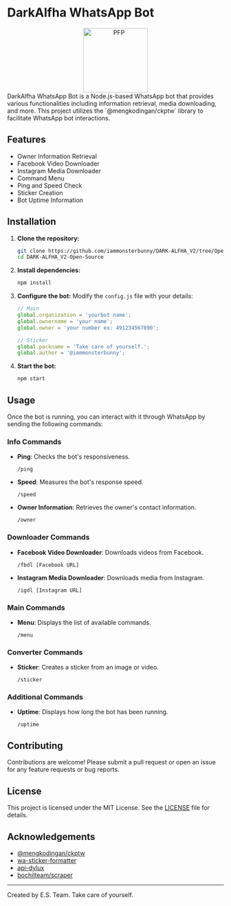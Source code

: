 # DarkAlfha WhatsApp Bot
<div align="center">
  <img src="https://i.ibb.co/frfFSTL/1691320469926.jpg" width="150" height="150" border="0" alt="PFP">

</div>
DarkAlfha WhatsApp Bot is a Node.js-based WhatsApp bot that provides various functionalities including information retrieval, media downloading, and more. This project utilizes the `@mengkodingan/ckptw` library to facilitate WhatsApp bot interactions.

## Features

- Owner Information Retrieval
- Facebook Video Downloader
- Instagram Media Downloader
- Command Menu
- Ping and Speed Check
- Sticker Creation
- Bot Uptime Information

## Installation

1. **Clone the repository:**
    ```bash
    git clone https://github.com/iammonsterbunny/DARK-ALFHA_V2/tree/Open-Source.git
    cd DARK-ALFHA_V2-Open-Source
    ```

2. **Install dependencies:**
    ```bash
    npm install
    ```

3. **Configure the bot:**
    Modify the `config.js` file with your details:
    ```js
    // Main
    global.organization = 'yourbot name';
    global.ownername = 'your name';
    global.owner = 'your number ex: 491234567890';

    // Sticker
    global.packname = 'Take care of yourself.';
    global.author = '@iammonsterbunny';
    ```

4. **Start the bot:**
    ```bash
    npm start
    ```

## Usage

Once the bot is running, you can interact with it through WhatsApp by sending the following commands:

### Info Commands
- **Ping**: Checks the bot's responsiveness.
    ```text
    /ping
    ```
- **Speed**: Measures the bot's response speed.
    ```text
    /speed
    ```
- **Owner Information**: Retrieves the owner's contact information.
    ```text
    /owner
    ```

### Downloader Commands
- **Facebook Video Downloader**: Downloads videos from Facebook.
    ```text
    /fbdl [Facebook URL]
    ```
- **Instagram Media Downloader**: Downloads media from Instagram.
    ```text
    /igdl [Instagram URL]
    ```

### Main Commands
- **Menu**: Displays the list of available commands.
    ```text
    /menu
    ```

### Converter Commands
- **Sticker**: Creates a sticker from an image or video.
    ```text
    /sticker
    ```

### Additional Commands
- **Uptime**: Displays how long the bot has been running.
    ```text
    /uptime
    ```

## Contributing

Contributions are welcome! Please submit a pull request or open an issue for any feature requests or bug reports.

## License

This project is licensed under the MIT License. See the [LICENSE](LICENSE) file for details.

## Acknowledgements

- [@mengkodingan/ckptw](https://github.com/mengkodingan/ckptw)
- [wa-sticker-formatter](https://github.com/adiwajshing/Baileys)
- [api-dylux](https://github.com/dylux/api-dylux)
- [bochilteam/scraper](https://github.com/BochilTeam/scraper)
---

Created by E.S. Team. Take care of yourself.
